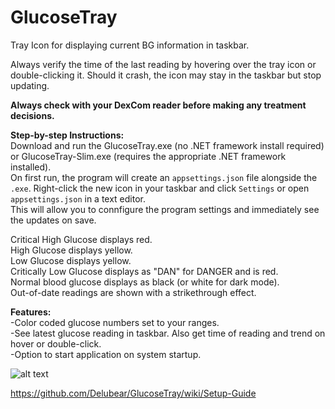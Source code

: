 # GlucoseTray
Tray Icon for displaying current BG information in taskbar.

Always verify the time of the last reading by hovering over the tray icon or double-clicking it.  Should it crash, the icon may stay in the taskbar but stop updating.

<b>Always check with your DexCom reader before making any treatment decisions.</b>


<strong>Step-by-step Instructions:</strong> <br>
Download and run the GlucoseTray.exe (no .NET framework install required) or GlucoseTray-Slim.exe (requires the appropriate .NET framework installed).<br>
On first run, the program will create an `appsettings.json` file alongside the `.exe`.  Right-click the new icon in your taskbar and click `Settings` or open `appsettings.json` in a text editor.<br>
This will allow you to connfigure the program settings and immediately see the updates on save.

Critical High Glucose displays red. <br>
High Glucose displays yellow. <br>
Low Glucose displays yellow. <br>
Critically Low Glucose displays as "DAN" for DANGER and is red. <br>
Normal blood glucose displays as black (or white for dark mode). <br>
Out-of-date readings are shown with a strikethrough effect. <br>

<strong>Features:</strong> <br>
-Color coded glucose numbers set to your ranges. <br>
-See latest glucose reading in taskbar.  Also get time of reading and trend on hover or double-click. <br>
-Option to start application on system startup. <br>

![alt text](https://raw.githubusercontent.com/Delubear/GlucoseTray/master/2019-05-03_16-18-24.png)

https://github.com/Delubear/GlucoseTray/wiki/Setup-Guide
